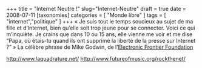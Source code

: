 +++
title = "Internet Neutre !"
slug="Internet-Neutre"
draft = true
date = 2008-07-11
[taxonomies]
categories = [ "Monde libre" ]
tags = [ "internet","politique" ]
+++
« Je suis tout le temps soucieux au sujet de ma fille et d’Internet, bien qu’elle soit trop jeune pour se connecter. Voici ce qui m’inquiète. Je crains que dans 10 ou 15 ans, elle vienne me voir et me dise “Papa, où étais-tu quand ils ont supprimé la liberté de la presse sur Internet ?” » La célèbre phrase de Mike Godwin, de l’[Electronic Frontier Foundation](http://www.eff.org/)

http://www.laquadrature.net/
http://www.futureofmusic.org/rockthenet/
